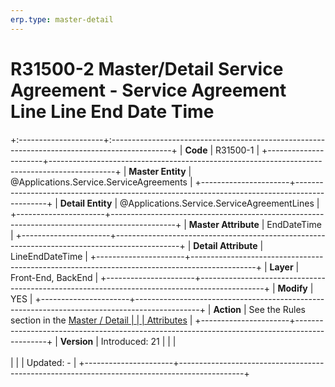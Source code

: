 ```yaml
---
erp.type: master-detail
---
```


# R31500-2 Master/Detail Service Agreement - Service Agreement Line Line End Date Time
+:---------------------+:---------------------------------------------------------------------------------------------+
| **Code**             | R31500-1                                                                                     |
+----------------------+----------------------------------------------------------------------------------------------+
| **Master Entity**    | @Applications.Service.ServiceAgreements                                                      |
+----------------------+----------------------------------------------------------------------------------------------+
| **Detail Entity**    | @Applications.Service.ServiceAgreementLines                                                  |
+----------------------+----------------------------------------------------------------------------------------------+
| **Master Attribute** | EndDateTime                                                                                  |
+----------------------+----------------------------------------------------------------------------------------------+
| **Detail Attribute** | LineEndDateTime                                                                              |
+----------------------+----------------------------------------------------------------------------------------------+
| **Layer**            | Front-End, BackEnd                                                                           |
+----------------------+----------------------------------------------------------------------------------------------+
| **Modify**           | YES                                                                                          |
+----------------------+----------------------------------------------------------------------------------------------+
| **Action**           | See the Rules section in the [Master / Detail                                                |
|                      | Attributes](xref:master-detail)                                                              |
+----------------------+----------------------------------------------------------------------------------------------+
| **Version**          | Introduced: 21                                                                               |
|                      | <br/><br/>                                                                                   |
|                      | Updated: -                                                                                   |
+----------------------+----------------------------------------------------------------------------------------------+
